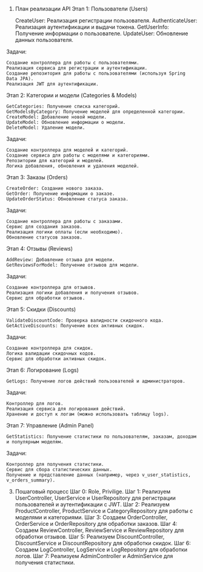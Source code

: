 1. План реализации API
   Этап 1: Пользователи (Users)

   CreateUser: Реализация регистрации пользователя.
   AuthenticateUser: Реализация аутентификации и выдачи токена.
   GetUserInfo: Получение информации о пользователе.
   UpdateUser: Обновление данных пользователя.

Задачи:

    Создание контроллера для работы с пользователями.
    Реализация сервиса для регистрации и аутентификации.
    Создание репозитория для работы с пользователями (используя Spring Data JPA).
    Реализация JWT для аутентификации.

Этап 2: Категории и модели (Categories & Models)

    GetCategories: Получение списка категорий.
    GetModelsByCategory: Получение моделей для определенной категории.
    CreateModel: Добавление новой модели.
    UpdateModel: Обновление информации о модели.
    DeleteModel: Удаление модели.

Задачи:

    Создание контроллера для моделей и категорий.
    Создание сервиса для работы с моделями и категориями.
    Репозитории для категорий и моделей.
    Логика добавления, обновления и удаления моделей.

Этап 3: Заказы (Orders)

    CreateOrder: Создание нового заказа.
    GetOrder: Получение информации о заказе.
    UpdateOrderStatus: Обновление статуса заказа.

Задачи:

    Создание контроллера для работы с заказами.
    Сервис для создания заказов.
    Реализация логики оплаты (если необходимо).
    Обновление статусов заказов.

Этап 4: Отзывы (Reviews)

    AddReview: Добавление отзыва для модели.
    GetReviewsForModel: Получение отзывов для модели.

Задачи:

    Создание контроллера для отзывов.
    Реализация логики добавления и получения отзывов.
    Сервис для обработки отзывов.

Этап 5: Скидки (Discounts)

    ValidateDiscountCode: Проверка валидности скидочного кода.
    GetActiveDiscounts: Получение всех активных скидок.

Задачи:

    Создание контроллера для скидок.
    Логика валидации скидочных кодов.
    Сервис для обработки активных скидок.

Этап 6: Логирование (Logs)

    GetLogs: Получение логов действий пользователей и администраторов.

Задачи:

    Контроллер для логов.
    Реализация сервиса для логирования действий.
    Хранение и доступ к логам (можно использовать таблицу logs).

Этап 7: Управление (Admin Panel)

    GetStatistics: Получение статистики по пользователям, заказам, доходам и популярным моделям.

Задачи:

    Контроллер для получения статистики.
    Сервис для сбора статистических данных.
    Получение и представление данных (например, через v_user_statistics, v_orders_summary).

3. Пошаговый процесс
   Шаг 0: Role, Privilige.
   Шаг 1: Реализуем UserController, UserService и UserRepository для регистрации пользователей и аутентификации с JWT.
   Шаг 2: Реализуем ProductController, ProductService и CategoryRepository для работы с моделями и категориями.
   Шаг 3: Создаем OrderController, OrderService и OrderRepository для обработки заказов.
   Шаг 4: Создаем ReviewController, ReviewService и ReviewRepository для обработки отзывов.
   Шаг 5: Реализуем DiscountController, DiscountService и DiscountRepository для обработки скидок.
   Шаг 6: Создаем LogController, LogService и LogRepository для обработки логов.
   Шаг 7: Реализуем AdminController и AdminService для получения статистики.